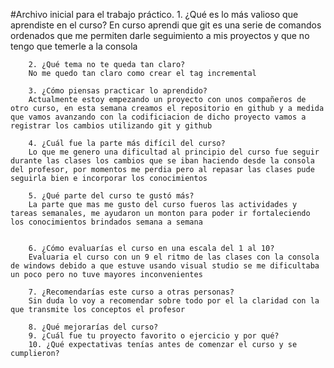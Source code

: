#Archivo inicial para el trabajo práctico. 
        1. ¿Qué es lo más valioso que aprendiste en el curso?
        En curso aprendi que git es una serie de comandos ordenados que me permiten darle seguimiento a mis proyectos y que no tengo que temerle a la consola

        2. ¿Qué tema no te queda tan claro?
        No me quedo tan claro como crear el tag incremental

        3. ¿Cómo piensas practicar lo aprendido?
        Actualmente estoy empezando un proyecto con unos compañeros de otro curso, en esta semana creamos el repositorio en github y a medida que vamos avanzando con la codificiacion de dicho proyecto vamos a registrar los cambios utilizando git y github

        4. ¿Cuál fue la parte más difícil del curso?
        Lo que me genero una dificultad al principio del curso fue seguir durante las clases los cambios que se iban haciendo desde la consola del profesor, por momentos me perdia pero al repasar las clases pude seguirla bien e incorporar los conocimientos

        5. ¿Qué parte del curso te gustó más?
        La parte que mas me gusto del curso fueros las actividades y tareas semanales, me ayudaron un monton para poder ir fortaleciendo los conocimientos brindados semana a semana


        6. ¿Cómo evaluarías el curso en una escala del 1 al 10?
        Evaluaria el curso con un 9 el ritmo de las clases con la consola de windows debido a que estuve usando visual studio se me dificultaba un poco pero no tuve mayores inconvenientes

        7. ¿Recomendarías este curso a otras personas?
        Sin duda lo voy a recomendar sobre todo por el la claridad con la que transmite los conceptos el profesor

        8. ¿Qué mejorarías del curso?
        9. ¿Cuál fue tu proyecto favorito o ejercicio y por qué?
        10. ¿Qué expectativas tenías antes de comenzar el curso y se cumplieron?